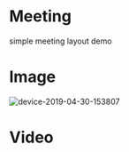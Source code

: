 # Meeting
simple meeting layout demo

# Image

![device-2019-04-30-153807](https://user-images.githubusercontent.com/5081280/56955539-5e51e000-6b5f-11e9-9635-a96b6c6d31ed.png)

# Video
